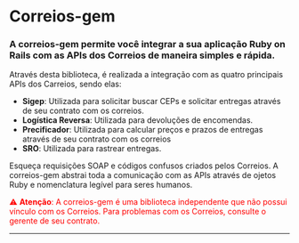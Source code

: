 <h1>Correios-gem</h1>
<h3>A correios-gem permite você integrar a sua aplicação Ruby on Rails com as APIs dos Correios de maneira simples e rápida.</h3>

<p>Através desta biblioteca, é realizada a integração com as quatro principais APIs dos Carreios, sendo elas:</p>
<ul>
  <li><strong>Sigep</strong>: Utilizada para solicitar buscar CEPs e solicitar entregas através de seu contrato com os correios.</li>
  <li><strong>Logística Reversa</strong>: Utilizada para devoluções de encomendas.</li>
  <li><strong>Precificador</strong>: Utilizada para calcular preços e prazos de entregas através de seu contrato com os correios</li>
  <li><strong>SRO</strong>: Utilizada para rastrear entregas.</li>
</ul>

<p>Esqueça requisições SOAP e códigos confusos criados pelos Correios. A correios-gem abstrai toda a comunicação com as APIs através de ojetos Ruby e nomenclatura legível para seres humanos.</p>

<p style="color:red;">⚠️ <strong>Atenção</strong>: A correios-gem é uma biblioteca independente que não possui vínculo com os Correios. Para problemas com os Correios, consulte o gerente de seu contrato.</p>

<hr/>
